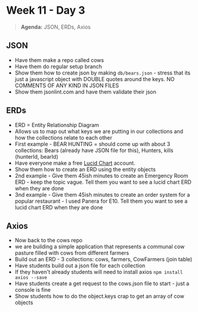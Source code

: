 # Week 11 - Day 3

> **Agenda:** JSON, ERDs, Axios


## JSON
* Have them make a repo called cows
* Have them do regular setup branch
* Show them how to create json by making `db/bears.json` - stress that its just a javascript object with DOUBLE quotes around the keys.  NO COMMENTS OF ANY KIND IN JSON FILES
* Show them jsonlint.com and have them validate their json

## ERDs
* ERD = Entity Relationship Diagram
* Allows us to map out what keys we are putting in our collections and how the collections relate to each other
* First example - BEAR HUNTING = should come up with about 3 collections: Bears (already have JSON file for this), Hunters, kills (hunterId, bearId)
* Have everyone make a free [Lucid Chart](https://www.lucidchart.com) account.
* Show them how to create an ERD using the entity objects
* 2nd example - Give them 45ish minutes to create an Emergency Room ERD - keep the topic vague.  Tell them you want to see a lucid chart
ERD when they are done
* 3nd example - Give them 45ish minutes to create an order system for a popular restaurant - I used Panera for E10.  Tell them you want to see a lucid chart ERD when they are done

## Axios
* Now back to the cows repo
* we are building a simple application that represents a communal cow pasture filled with cows from different farmers
* Build out an ERD - 3 collections: cows, farmers, CowFarmers (join table)
* Have students build out a json file for each collection
* If they haven't already students will need to install axios `npm install axios --save`
* Have students create a get request to the cows.json file to start - just a console is fine
* Show students how to do the object.keys crap to get an array of cow objects